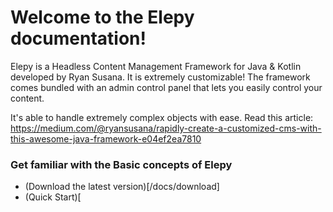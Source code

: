 # Welcome to the Elepy documentation!
Elepy is a Headless Content Management Framework for Java & Kotlin developed by Ryan Susana. It is extremely customizable! The framework comes bundled with an admin control panel that lets you easily control your content.

It's able to handle extremely complex objects with ease. Read this article: https://medium.com/@ryansusana/rapidly-create-a-customized-cms-with-this-awesome-java-framework-e04ef2ea7810

### Get familiar with the Basic concepts of Elepy
- (Download the latest version)[/docs/download]
- (Quick Start)[




# 